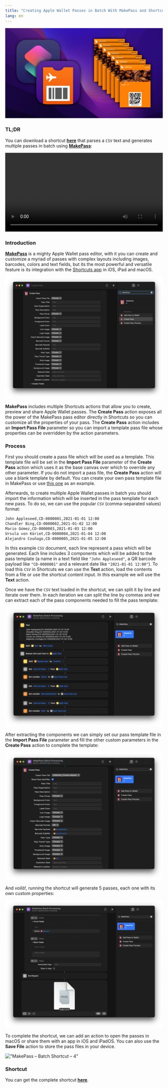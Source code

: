 ```yaml
---
title: "Creating Apple Wallet Passes in Batch With MakePass and Shortcuts"
lang: en
---
```


!["MakePass – Pass Batch"](/media/2021/11/makepass-batch-header.png)

### TL;DR

You can download a shortcut [**here**][shortcut-url] that parses a `CSV` text and generates multiple passes in batch using [**MakePass**][makepass]:

<video autoplay loop playsinline style="width: 100%;" src="/media/2021/11/makepass-batch-shortcut-demo.mp4"></video>

### Introduction

[**MakePass**][makepass] is a mighty Apple Wallet pass editor, with it you can create and customize a myriad of passes with complex layouts including images, barcodes, colors and text fields, but its the most powerful and versatile feature is its integration with the [Shortcuts app](https://support.apple.com/guide/shortcuts/welcome/ios) in iOS, iPad and macOS.

!["MakePass – “Create Pass” Action"](/media/2021/11/makepass-batch-create-pass-action.png)

**MakePass** includes multiple Shortcuts actions that allow you to create, preview and share Apple Wallet passes. The **Create Pass** action exposes all the power of the MakePass pass editor directly in Shortcuts so you can customize all the properties of your pass. The **Create Pass** action includes an **Import Pass File** parameter so you can import a template pass file whose properties can be overridden by the action parameters.

### Process

First you should create a pass file which will be used as a template. This template file will be set in the **Import Pass File** parameter of the **Create Pass** action which uses it as the base canvas over which to override any other parameter. If you do not import a pass file, the **Create Pass** action will use a blank template by default. You can create your own pass template file in MakePass or use [this one](/resources/downloads/UpMarket_Coupon.pkpass) as an example.

Afterwards, to create multiple Apple Wallet passes in batch you should import the information which will be inserted in the pass template for each new pass. To do so, we can use the popular `CSV` (comma-separated values) format:

```csv
John Appleseed,CD-0000001,2021-01-01 12:00
Chandler Bing,CD-0000002,2021-01-02 12:00
Mario Gómez,CD-0000003,2021-01-03 12:00
Ursula von Köriet,CD-0000004,2021-01-04 12:00
Alejandro Couñago,CD-0000005,2021-01-05 12:00
```

In this example `CSV` document, each line represent a pass which will be generated. Each line includes 3 components which will be added to the pass template (a name in a text field like `"John Appleseed"`, a QR barcode payload like `"CD-0000001"` and a relevant date like `"2021-01-01 12:00"`). To load this `CSV` in Shortcuts we can use the **Text** action, load the contents from a file or use the shortcut content input. In this example we will use the **Text** action.

Once we have the `CSV` text loaded in the shortcut, we can split it by line and iterate over them. In each iteration we can split the line by commas and we can extract each of the pass components needed to fill the pass template:

!["MakePass – Batch Shortcut – 1"](/media/2021/11/makepass-batch-shortcut-1.png)

After extracting the components we can simply set our pass template file in the **Import Pass File** parameter and fill the other custom parameters in the **Create Pass** action to complete the template:

!["MakePass – Batch Shortcut – 2"](/media/2021/11/makepass-batch-shortcut-2.png)

And _voilà!_, running the shortcut will generate 5 passes, each one with its own custom properties:

!["MakePass – Batch Shortcut – 3"](/media/2021/11/makepass-batch-shortcut-3.png)

To complete the shortcut, we can add an action to open the passes in macOS or share them with an app in iOS and iPadOS. You can also use the **Save File** action to store the pass files in your device.

!["MakePass – Batch Shortcut – 4"](/media/2021/11/makepass-batch-shortcut-4.png)

### Shortcut

You can get the complete shortcut [**here**][shortcut-url].

[makepass]: https://pvieito.com/apps?redirect=makepass&utm_source=pvieito_com&utm_campaign=pvieito-batch-post#app-makepass
[shortcut-url]: https://www.icloud.com/shortcuts/ccf22b148d6b40e3b211c412efea7958
